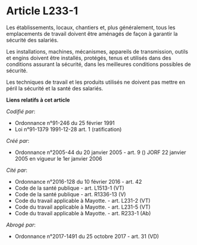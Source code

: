 # Article L233-1

Les établissements, locaux, chantiers et, plus généralement, tous les emplacements de travail doivent être aménagés de façon
à garantir la sécurité des salariés.

Les installations, machines, mécanismes, appareils de transmission, outils et engins doivent être installés, protégés, tenus
et utilisés dans des conditions assurant la sécurité, dans les meilleures conditions possibles de sécurité.

Les techniques de travail et les produits utilisés ne doivent pas mettre en péril la sécurité et la santé des salariés.

**Liens relatifs à cet article**

_Codifié par_:

  - Ordonnance n°91-246 du 25 février 1991
  - Loi n°91-1379 1991-12-28 art. 1 (ratification)

_Créé par_:

  - Ordonnance n°2005-44 du 20 janvier 2005 - art. 9 () JORF 22 janvier 2005 en vigueur le 1er janvier 2006

_Cité par_:

  - Ordonnance n°2016-128 du 10 février 2016 - art. 42
  - Code de la santé publique - art. L1513-1 (VT)
  - Code de la santé publique - art. R1336-13 (V)
  - Code du travail applicable à Mayotte. - art. L231-2 (VT)
  - Code du travail applicable à Mayotte. - art. L231-5 (VT)
  - Code du travail applicable à Mayotte. - art. R233-1 (Ab)

_Abrogé par_:

  - Ordonnance n°2017-1491 du 25 octobre 2017 - art. 31 (VD)
